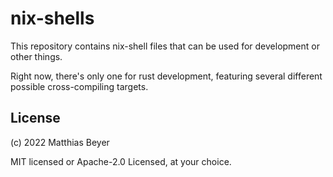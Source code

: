 # nix-shells

This repository contains nix-shell files that can be used for development or
other things.

Right now, there's only one for rust development, featuring several different
possible cross-compiling targets.


## License

(c) 2022 Matthias Beyer

MIT licensed or Apache-2.0 Licensed, at your choice.

